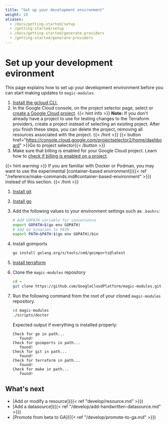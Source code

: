 ```yaml
---
title: "Set up your development environment"
weight: 10
aliases:
  - /docs/getting-started/setup
  - /getting-started/setup
  - /docs/getting-started/generate-providers
  - /getting-started/generate-providers
---
```



# Set up your development evironment

This page explains how to set up your development environment before you can
start making updates to `magic-modules`.

1. [Install the gcloud CLI.](https://cloud.google.com/sdk/docs/install)
1. In the Google Cloud console, on the project selector page, select or
   [create a Google Cloud project](https://cloud.google.com/resource-manager/docs/creating-managing-projects).
   {{< hint info >}}
   **Note:** If you don't already have a project to use for testing changes to the Terraform providers, create a project instead of selecting an existing poject. After you finish these steps, you can delete the project, removing all resources associated with the project.
   {{< /hint >}}
   {{< button href="https://console.cloud.google.com/projectselector2/home/dashboard" >}}Go to project selector{{< /button >}}
1. Make sure that billing is enabled for your Google Cloud project. Learn how to
   [check if billing is enabled on a project](https://cloud.google.com/billing/docs/how-to/verify-billing-enabled).

{{< hint warning >}}
If you are familiar with Docker or Podman, you may want to use the experimental
[container-based environment]({{< ref "/reference/make-commands.md#container-based-environment" >}})
instead of this section.
{{< /hint >}}

1. [Install git](https://git-scm.com/book/en/v2/Getting-Started-Installing-Git)
1. [Install go](https://go.dev/doc/install)
1. Add the following values to your environment settings such as `.bashrc`:
   ```bash
   # Add GOPATH variable for convenience
   export GOPATH=$(go env GOPATH)
   # Add Go binaries to PATH
   export PATH=$PATH:$(go env GOPATH)/bin
   ```
1. Install goimports
   ```bash
   go install golang.org/x/tools/cmd/goimports@latest
   ```
1. [Install terraform](https://developer.hashicorp.com/terraform/tutorials/aws-get-started/install-cli)
1. Clone the `magic-modules` repository
   ```bash
   cd ~
   git clone https://github.com/GoogleCloudPlatform/magic-modules.git
   ```
1. Run the following command from the root of your cloned `magic-modules`
   repository.
  
   ```bash
   cd magic-modules
   ./scripts/doctor
   ```
 
   Expected output if everything is installed properly:
 
   ```
   Check for go in path...
      found!
   Check for goimports in path...
      found!
   Check for git in path...
      found!
   Check for terraform in path...
      found!
   Check for make in path...
      found!
   ```

## What's next

- [Add or modify a resource]({{< ref "develop/resource.md" >}})
- [Add a datasource]({{< ref "/develop/add-handwritten-datasource.md" >}})
- [Promote from beta to GA]({{< ref "/develop/promote-to-ga.md" >}})
